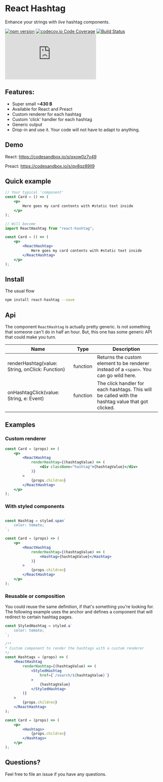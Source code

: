 React Hashtag
====
Enhance your strings with _live_ hashtag components.


[![npm version](https://badge.fury.io/js/react-hashtag.svg?bust)](https://badge.fury.io/js/react-hashtag)
[![codecov.io Code Coverage](https://img.shields.io/codecov/c/github/cristianbote/react-hashtag.svg?maxAge=2592000)](https://codecov.io/github/cristianbote/react-hashtag?branch=master)
[![Build Status](https://travis-ci.org/cristianbote/react-hashtag.svg?branch=master)](https://travis-ci.org/cristianbote/react-hashtag)
[![gzip size](http://img.badgesize.io/https://unpkg.com/react-hashtag/dist/react-hashtag.js?compression=gzip)](https://unpkg.com/react-hashtag)

## Features:
* Super small **~430 B**
* Available for React and Preact
* Custom renderer for each hashtag
* Custom 'click' handler for each hashtag
* Generic output
* Drop-in and use it. Your code will not have to adapt to anything.

## Demo
React: https://codesandbox.io/s/qxow0z7v49

Preact: https://codesandbox.io/s/qv8qz89ll9

## Quick example
```jsx harmony
// Your typical 'component'
const Card = () => (
    <p>
        Here goes my card contents with #static text inside
    </p>
);

// Will become
import ReactHashtag from "react-hashtag";

const Card = () => (
    <p>
        <ReactHashtag>
            Here goes my card contents with #static text inside
        </ReactHashtag>
    </p>
);
```

## Install
The usual flow

```bash
npm install react-hashtag --save
```

## Api
The component `ReactHashtag` is actually pretty generic. Is not something that someone can't do in half an hour. But, this one has some generic API that could make you turn.

| Name | Type | Description
| ---- | ---- | -----------
| renderHashtag(value: String, onClick: Function) | function | Returns the custom element to be renderer instead of a `<span>`. You can go wild here.
| onHashtagClick(value: String, e: Event) | function | The click handler for each hashtags. This will be called with the hashtag value that got clicked.


## Examples

### Custom renderer
```jsx harmony
const Card = (props) => (
    <p>
        <ReactHashtag
            renderHashtag={(hashtagValue) => (
                <div className="hashtag">{hashtagValue}</div>
            )}
        >
            {props.children}
        </ReactHashtag>
    </p>
);
```

### With styled components
```jsx harmony

const Hashtag = styled.span`
    color: tomato;
`;

const Card = (props) => (
    <p>
        <ReactHashtag
            renderHashtag={(hashtagValue) => (
                <Hashtag>{hashtagValue}</Hashtag>
            )}
        >
            {props.children}
        </ReactHashtag>
    </p>
);
```

### Reusable or composition 
You could reuse the same definition, if that's something you're looking for. The following example uses the anchor and defines a component that will redirect to certain hashtag pages.
```jsx harmony
const StyledHashtag = styled.a`
    color: tomato;
`;

/**
* Custom component to render the hashtags with a custom renderer
*/
const Hashtags = (props) => (
    <ReactHashtag
        renderHashtag={(hashtagValue) => (
            <StyledHashtag
                href={`/search/${hashtagValue}`}
            >
                {hashtagValue}
            </StyledHashtag>
        )}
    >
        {props.children}
    </ReactHashtag>
);

const Card = (props) => (
    <p>
        <Hashtags>
            {props.children}
        </Hashtags>
    </p>
);
```

## Questions?
Feel free to file an issue if you have any questions.
